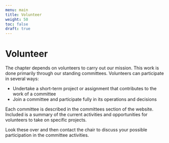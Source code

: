 ```yaml
---
menu: main
title: Volunteer
weight: 50
toc: false
draft: true
---
```

# Volunteer 

The chapter depends on volunteers to carry out our mission. This work is done primarily through our standing committees.  Volunteers can participate in several ways:

* Undertake a short-term project or assignment that contributes to the work of a committee
* Join a committee and participate fully in its operations and decisions

Each committee is described in the committees section of the website. Included is a summary of the current activities and opportunities for volunteers to take on specific projects.

Look these over and then contact the chair to discuss your possible participation in the committee activities.